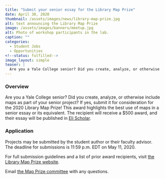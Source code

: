 ```yaml
---
title: "Submit your senior essay for the Library Map Prize"
date: April 30, 2020
thumbnail: /assets/images/news/library-map-prize.jpg
alt: text announcing the Library Map Prize
image: /assets/images/banners/meetup.jpg
alt: Photo of workshop participants in the lab.
caption: ""
categories:
  - Student Jobs
  - Opportunities
<!--status: fulfilled-->
image_layout: simple
teaser: |
  Are you a Yale College senior? Did you create, analyze, or otherwise include maps as part of your senior project? If yes, submit it for the 2020 Library Map Prize! 
---
```


### Overview

Are you a Yale College senior? Did you create, analyze, or otherwise include maps as part of your senior project? If yes, submit it for consideration for the 2020 Library Map Prize! This award highlights the best use of maps in a senior essay or its equivalent. The recipient will receive a $500 award, and their essay will be published in <a href='https://elischolar.library.yale.edu/library_map_prize/' target='_blank'>Eli Scholar</a>.  

### Application
Projects may be submitted by the student author or their faculty advisor. The deadline for submissions is 11:59 p.m. EDT on May 11, 2020. 

For full submission guidelines and a list of prior award recipients, visit <a href='https://elischolar.library.yale.edu/library_map_prize/' target='_blank'>the Library Map Prize website</a>.

Email [the Map Prize committee](mailto:mapprize@yale.edu) with any questions.

